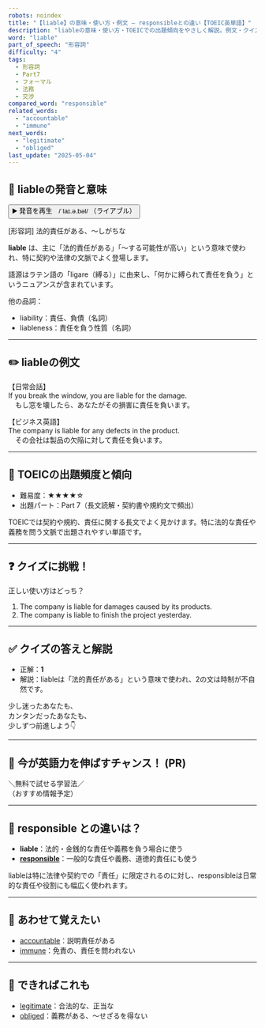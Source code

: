 ```yaml
---
robots: noindex
title: "【liable】の意味・使い方・例文 ― responsibleとの違い【TOEIC英単語】"
description: "liableの意味・使い方・TOEICでの出題傾向をやさしく解説。例文・クイズ付きでresponsibleとの違いもわかりやすく学べます。"
word: "liable"
part_of_speech: "形容詞"
difficulty: "4"
tags:
  - 形容詞
  - Part7
  - フォーマル
  - 法務
  - 交渉
compared_word: "responsible"
related_words:
  - "accountable"
  - "immune"
next_words:
  - "legitimate"
  - "obliged"
last_update: "2025-05-04"
---
```


## 🔰 liableの発音と意味

<button class="play-audio" onclick="playTTS('liable')">
  <span class="play-audio-main">
    ▶️ 発音を再生　/ˈlaɪ.ə.bəl/
  </span>
  <span class="play-audio-sub">
    （ライアブル）
  </span>
</button>

[形容詞] 法的責任がある、～しがちな

**liable** は、主に「法的責任がある」「～する可能性が高い」という意味で使われ、特に契約や法律の文脈でよく登場します。

語源はラテン語の「ligare（縛る）」に由来し、「何かに縛られて責任を負う」というニュアンスが含まれています。

他の品詞：  
- liability：責任、負債（名詞）
- liableness：責任を負う性質（名詞）

---

## ✏️ liableの例文

【日常会話】  
If you break the window, you are liable for the damage.  
　もし窓を壊したら、あなたがその損害に責任を負います。

【ビジネス英語】  
The company is liable for any defects in the product.  
　その会社は製品の欠陥に対して責任を負います。

---

## 🎯 TOEICの出題頻度と傾向

- 難易度：★★★★☆
- 出題パート：Part 7（長文読解・契約書や規約文で頻出）

TOEICでは契約や規約、責任に関する長文でよく見かけます。特に法的な責任や義務を問う文脈で出題されやすい単語です。

---

## ❓ クイズに挑戦！

正しい使い方はどっち？

1. The company is liable for damages caused by its products.  
2. The company is liable to finish the project yesterday.

---

## ✅ クイズの答えと解説

- 正解：**1**
- 解説：liableは「法的責任がある」という意味で使われ、2の文は時制が不自然です。

少し迷ったあなたも、  
カンタンだったあなたも、  
少しずつ前進しよう👇️

---

## 🚀 今が英語力を伸ばすチャンス！ (PR)

<div class="info-center">
＼無料で試せる学習法／<br>  
（おすすめ情報予定）
</div>

---

## 🤔  responsible との違いは？

- **liable**：法的・金銭的な責任や義務を負う場合に使う
- **[responsible](/responsible)**：一般的な責任や義務、道徳的責任にも使う

liableは特に法律や契約での「責任」に限定されるのに対し、responsibleは日常的な責任や役割にも幅広く使われます。

---

## 🧩 あわせて覚えたい

- [accountable](/accountable)：説明責任がある
- [immune](/immune)：免責の、責任を問われない

---

## 📖 できればこれも

- [legitimate](/legitimate)：合法的な、正当な
- [obliged](/obliged)：義務がある、～せざるを得ない

<!-- cvid: aid05_bid02 -->
